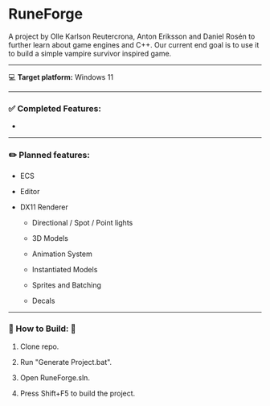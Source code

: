 # RuneForge

A project by Olle Karlson Reutercrona, Anton Eriksson and Daniel Rosén to further learn about game engines and C++. Our current end goal is to use it to build a simple vampire survivor inspired game.

-------------------------------------

:computer: **Target platform:** Windows 11

-----------------------------------------------------------------------

### :white_check_mark: **Completed Features:**

-

----------------------------------------------------

### :pencil2: **Planned features:**

* ECS
- Editor

- DX11 Renderer
  
  - Directional / Spot / Point lights
  
  - 3D Models
  
  - Animation System
  
  - Instantiated Models
  
  - Sprites and Batching
  
  - Decals

______________________________________________________

### :hammer: How to Build: :hammer:

1. Clone repo.

2. Run "Generate Project.bat".

3. Open RuneForge.sln.

4. Press Shift+F5 to build the project.
